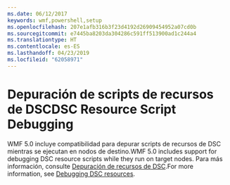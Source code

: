 ```yaml
---
ms.date: 06/12/2017
keywords: wmf,powershell,setup
ms.openlocfilehash: 207e1afb316b3f23d4192d26909454952a07cd0b
ms.sourcegitcommit: e7445ba8203da304286c591ff513900ad1c244a4
ms.translationtype: HT
ms.contentlocale: es-ES
ms.lasthandoff: 04/23/2019
ms.locfileid: "62058971"
---
```

# <a name="dsc-resource-script-debugging"></a><span data-ttu-id="00e9c-102">Depuración de scripts de recursos de DSC</span><span class="sxs-lookup"><span data-stu-id="00e9c-102">DSC Resource Script Debugging</span></span>

<span data-ttu-id="00e9c-103">WMF 5.0 incluye compatibilidad para depurar scripts de recursos de DSC mientras se ejecutan en nodos de destino.</span><span class="sxs-lookup"><span data-stu-id="00e9c-103">WMF 5.0 includes support for debugging DSC resource scripts while they run on target nodes.</span></span>
<span data-ttu-id="00e9c-104">Para más información, consulte [Depuración de recursos de DSC](https://msdn.microsoft.com/powershell/dsc/debugresource).</span><span class="sxs-lookup"><span data-stu-id="00e9c-104">For more information, see [Debugging DSC resources](https://msdn.microsoft.com/powershell/dsc/debugresource).</span></span>
